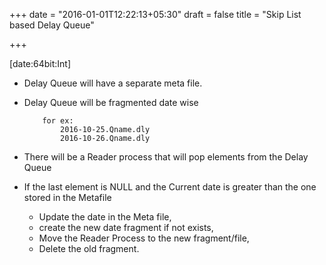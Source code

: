 +++
date = "2016-01-01T12:22:13+05:30"
draft = false
title = "Skip List based Delay Queue"

+++


[date:64bit:Int]

- Delay Queue will have a separate meta file.

- Delay Queue will be fragmented date wise

	````
		for ex:
			2016-10-25.Qname.dly
			2016-10-26.Qname.dly
	````

- There will be a Reader process that will pop elements from the Delay Queue

- If the last element is NULL and the Current date is greater than the one stored in the Metafile
	- Update the date in the Meta file, 
	- create the new date fragment if not exists, 
	- Move the Reader Process to the new fragment/file,
	- Delete the old fragment.

